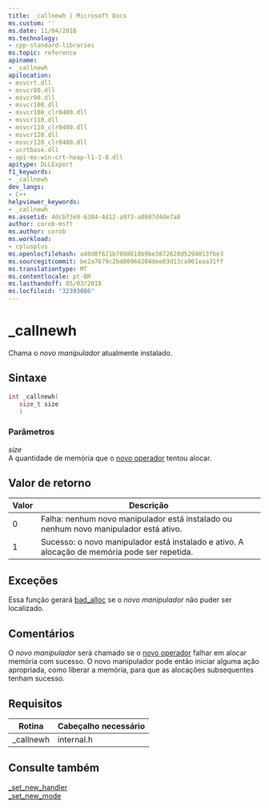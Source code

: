 ```yaml
---
title: _callnewh | Microsoft Docs
ms.custom: ''
ms.date: 11/04/2016
ms.technology:
- cpp-standard-libraries
ms.topic: reference
apiname:
- _callnewh
apilocation:
- msvcrt.dll
- msvcr80.dll
- msvcr90.dll
- msvcr100.dll
- msvcr100_clr0400.dll
- msvcr110.dll
- msvcr110_clr0400.dll
- msvcr120.dll
- msvcr120_clr0400.dll
- ucrtbase.dll
- api-ms-win-crt-heap-l1-1-0.dll
apitype: DLLExport
f1_keywords:
- _callnewh
dev_langs:
- C++
helpviewer_keywords:
- _callnewh
ms.assetid: 4dcb73e9-6384-4d12-a973-a8807d4de7a8
author: corob-msft
ms.author: corob
ms.workload:
- cplusplus
ms.openlocfilehash: a40d8f621b7098618b9be3872620d5294013fbe3
ms.sourcegitcommit: be2a7679c2bd80968204dee03d13ca961eaa31ff
ms.translationtype: MT
ms.contentlocale: pt-BR
ms.lasthandoff: 05/03/2018
ms.locfileid: "32393086"
---
```

# <a name="callnewh"></a>_callnewh

Chama o *novo manipulador* atualmente instalado.

## <a name="syntax"></a>Sintaxe

```cpp
int _callnewh(
   size_t size
   )
```

### <a name="parameters"></a>Parâmetros

*size*<br/>
A quantidade de memória que o [novo operador](../../cpp/new-operator-cpp.md) tentou alocar.

## <a name="return-value"></a>Valor de retorno

|Valor|Descrição|
|-----------|-----------------|
|0|Falha: nenhum novo manipulador está instalado ou nenhum novo manipulador está ativo.|
|1|Sucesso: o novo manipulador está instalado e ativo. A alocação de memória pode ser repetida.|

## <a name="exceptions"></a>Exceções

Essa função gerará [bad_alloc](../../standard-library/bad-alloc-class.md) se o *novo manipulador* não puder ser localizado.

## <a name="remarks"></a>Comentários

O *novo manipulador* será chamado se o [novo operador](../../cpp/new-operator-cpp.md) falhar em alocar memória com sucesso. O novo manipulador pode então iniciar alguma ação apropriada, como liberar a memória, para que as alocações subsequentes tenham sucesso.

## <a name="requirements"></a>Requisitos

|Rotina|Cabeçalho necessário|
|-------------|---------------------|
|_callnewh|internal.h|

## <a name="see-also"></a>Consulte também

[_set_new_handler](set-new-handler.md)<br/>
[_set_new_mode](set-new-mode.md)<br/>
